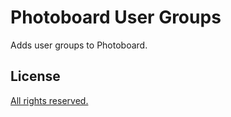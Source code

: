 # Photoboard User Groups
Adds user groups to Photoboard.


## License

[All rights reserved.](LICENSE.md)